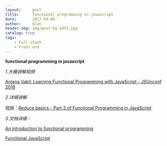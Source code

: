 ```yaml
---
layout:     post                    
title:      functional programming in javascript
date:       2017-09-09              
author:     Glen                      
header-img: img/post-bg-2015.jpg    
catalog: true                       
tags:                               
    - Full stack
    - Front end
---
```


**functional programming in javascript**

  *1.大概讲解视频*

[Anjana Vakil: Learning Functional Programming with JavaScript - JSUnconf 2016](https://www.youtube.com/watch?v=e-5obm1G_FY&t=1470s)

 *2.详细讲解*

视频：[Reduce basics - Part 3 of Functional Programming in JavaScript
](https://www.youtube.com/watch?v=Wl98eZpkp-c&list=PL0zVEGEvSaeEd9hlmCXrk5yUyqUag-n84&index=3)

 *3.文档详细：*

[An introduction to functional programming
](https://codewords.recurse.com/issues/one/an-introduction-to-functional-programming)

[Functional JavaScript](http://functionaljavascript.blogspot.co.id/2013/07/)
